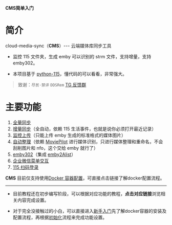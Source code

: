 **CMS简单入门**

# 简介

cloud-media-sync（**CMS**）--- 云端媒体库同步工具

- 监控 115 文件夹，生成 emby 可以识别的 strm 文件，支持增量，支持 emby302。

- 本项目基于 [python-115⁠](https://github.com/ChenyangGao/web-mount-packs)，懂代码的可以看看，非常强大。

> 致谢：``尽贫·禁评`` ``DDSRem`` [TG 反馈群⁠](https://t.me/+v08KwCO7jH0xNjZl)

# 主要功能

1. [全量同步](./%E5%88%9D%E5%A7%8B%E5%8C%96.md#%E5%85%A8%E9%87%8F%E5%90%8C%E6%AD%A5)
2. [增量同步](https://github.com/HuLuXi/cms-docs/blob/master/%E5%88%9D%E5%A7%8B%E5%8C%96.md#%E5%A2%9E%E9%87%8F%E5%90%8C%E6%AD%A5)（全自动，依赖 115 生活事件，也就是说你必须打开最近记录）
3. [监控上传](./初始化.md#监控上传)（只能上传 emby 生成的标准格式的媒体图片）
4. [自动整理](https://github.com/HuLuXi/cms-docs/blob/master/%E5%88%9D%E5%A7%8B%E5%8C%96.md#%E8%87%AA%E5%8A%A8%E6%95%B4%E7%90%86)（依赖 [MoviePilot⁠](https://github.com/jxxghp/MoviePilot) 进行媒体识别，只进行媒体整理和重命名，不会刮削图片和 nfo，这个交给 emby 就行了）
5. [emby302](./%E5%88%9D%E5%A7%8B%E5%8C%96.md#emby302)（集成 [emby2Alist⁠](https://github.com/bpking1/embyExternalUrl/tree/main/emby2Alist)）
6. [企业微信菜单交互](https://github.com/HuLuXi/cms-docs/blob/master/%E5%88%9D%E5%A7%8B%E5%8C%96.md#%E4%BC%81%E4%B8%9A%E5%BE%AE%E4%BF%A1%E9%85%8D%E7%BD%AE)
7. [115 扫码登录](https://github.com/HuLuXi/cms-docs/blob/master/%E5%88%9D%E5%A7%8B%E5%8C%96.md#115-%E7%BD%91%E7%9B%98%E9%85%8D%E7%BD%AE)

**CMS** 目前仅支持使用[Docker 容器配置](https://github.com/HuLuXi/cms-docs/blob/master/%E6%96%B0%E6%89%8B%E5%85%A5%E9%97%A8.md#%E6%96%B0%E6%89%8B%E5%85%A5%E9%97%A8)，可直接点击链接了解docker配置流程。

------

- 目前教程还在初步编写阶段，可以根据对应功能的教程，**点击对应链接**浏览相关内容完成设置。


- 对于完全没接触过的小白，可以直接进入[新手入门](./%E6%96%B0%E6%89%8B%E5%85%A5%E9%97%A8.md#%E6%96%B0%E6%89%8B%E5%85%A5%E9%97%A8)先了解docker容器的安装及配置流程，再根据[初始化](./%E5%88%9D%E5%A7%8B%E5%8C%96.md)流程来完成功能设置。
